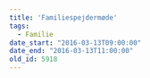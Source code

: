 ```yaml
---
title: 'Familiespejdermøde'
tags:
  - Familie
date_start: "2016-03-13T09:00:00"
date_end: "2016-03-13T11:00:00"
old_id: 5918
---
```

